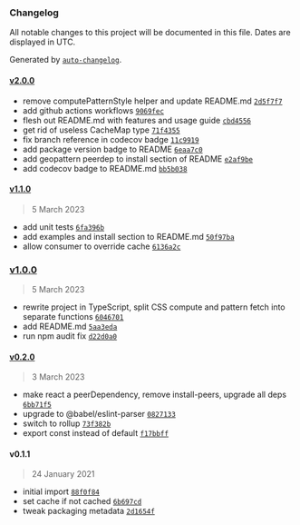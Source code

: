 ### Changelog

All notable changes to this project will be documented in this file. Dates are displayed in UTC.

Generated by [`auto-changelog`](https://github.com/CookPete/auto-changelog).

#### [v2.0.0](https://github.com/ayan4m1/react-geopattern/compare/v1.1.0...v2.0.0)

- remove computePatternStyle helper and update README.md [`2d5f7f7`](https://github.com/ayan4m1/react-geopattern/commit/2d5f7f7790d17b2f5a990b6526d74d761757c98b)
- add github actions workflows [`9069fec`](https://github.com/ayan4m1/react-geopattern/commit/9069fec988dfd8ea72c45c2fe8a9e250f0df2f62)
- flesh out README.md with features and usage guide [`cbd4556`](https://github.com/ayan4m1/react-geopattern/commit/cbd455635f78dbfa3d78630d7a8f609be3cf58f8)
- get rid of useless CacheMap type [`71f4355`](https://github.com/ayan4m1/react-geopattern/commit/71f43550c3b38527854979c63a5a76b6e8d3e514)
- fix branch reference in codecov badge [`11c9919`](https://github.com/ayan4m1/react-geopattern/commit/11c99191962ae4d7844f568ccca505232f2eb9c7)
- add package version badge to README [`6eaa7c0`](https://github.com/ayan4m1/react-geopattern/commit/6eaa7c030aed7d65f11450bae38e96d0301a2e89)
- add geopattern peerdep to install section of README [`e2af9be`](https://github.com/ayan4m1/react-geopattern/commit/e2af9be4dae7dea58c3bdd8c3626097d7c7137c3)
- add codecov badge to README.md [`bb5b038`](https://github.com/ayan4m1/react-geopattern/commit/bb5b038c922818205d6ba680b7430ce3bd2fcf65)

#### [v1.1.0](https://github.com/ayan4m1/react-geopattern/compare/v1.0.0...v1.1.0)

> 5 March 2023

- add unit tests [`6fa396b`](https://github.com/ayan4m1/react-geopattern/commit/6fa396b105999a6e44b700bc0af6a8636c0bcd72)
- add examples and install section to README.md [`50f97ba`](https://github.com/ayan4m1/react-geopattern/commit/50f97ba589bf49f2ed38d957ad67cfaaa94a46c5)
- allow consumer to override cache [`6136a2c`](https://github.com/ayan4m1/react-geopattern/commit/6136a2c3c4b9628d7b08b7d52003cce9161d72bd)

### [v1.0.0](https://github.com/ayan4m1/react-geopattern/compare/v0.2.0...v1.0.0)

> 5 March 2023

- rewrite project in TypeScript, split CSS compute and pattern fetch into separate functions [`6046701`](https://github.com/ayan4m1/react-geopattern/commit/6046701785168ae7fcd7f987e1d09f0bfbf610db)
- add README.md [`5aa3eda`](https://github.com/ayan4m1/react-geopattern/commit/5aa3eda0f7f6c02674ad6eb425c7d7d3fa1ba48f)
- run npm audit fix [`d22d0a0`](https://github.com/ayan4m1/react-geopattern/commit/d22d0a06bfeafc95a02fb72337a17c5faf06daac)

#### [v0.2.0](https://github.com/ayan4m1/react-geopattern/compare/v0.1.1...v0.2.0)

> 3 March 2023

- make react a peerDependency, remove install-peers, upgrade all deps [`6bb71f5`](https://github.com/ayan4m1/react-geopattern/commit/6bb71f589bcf09c812b26932e17fbad8e9f71641)
- upgrade to @babel/eslint-parser [`0827133`](https://github.com/ayan4m1/react-geopattern/commit/0827133b844fade192ac1e1bdf2f54182dcf3462)
- switch to rollup [`73f382b`](https://github.com/ayan4m1/react-geopattern/commit/73f382b1ac6a01e156400b290f01c5f9b7b2f271)
- export const instead of default [`f17bbff`](https://github.com/ayan4m1/react-geopattern/commit/f17bbffeae643412bde7d96f299c5e8803d38389)

#### v0.1.1

> 24 January 2021

- initial import [`88f0f84`](https://github.com/ayan4m1/react-geopattern/commit/88f0f8485359e2dda87cae017e88f4b1ac80e9d7)
- set cache if not cached [`6b697cd`](https://github.com/ayan4m1/react-geopattern/commit/6b697cd82022bde82ba44ff99d543239385cc412)
- tweak packaging metadata [`2d1654f`](https://github.com/ayan4m1/react-geopattern/commit/2d1654ff866fbc360e02dad42b0ab158fe3472f3)
